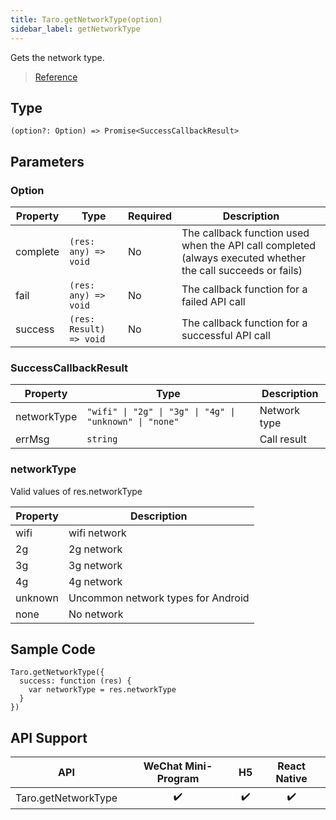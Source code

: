 ```yaml
---
title: Taro.getNetworkType(option)
sidebar_label: getNetworkType
---
```


Gets the network type.

> [Reference](https://developers.weixin.qq.com/miniprogram/en/dev/api/device/network/wx.getNetworkType.html)

## Type

```tsx
(option?: Option) => Promise<SuccessCallbackResult>
```

## Parameters

### Option

<table>
  <thead>
    <tr>
      <th>Property</th>
      <th>Type</th>
      <th style={{ textAlign: "center"}}>Required</th>
      <th>Description</th>
    </tr>
  </thead>
  <tbody>
    <tr>
      <td>complete</td>
      <td><code>(res: any) =&gt; void</code></td>
      <td style={{ textAlign: "center"}}>No</td>
      <td>The callback function used when the API call completed (always executed whether the call succeeds or fails)</td>
    </tr>
    <tr>
      <td>fail</td>
      <td><code>(res: any) =&gt; void</code></td>
      <td style={{ textAlign: "center"}}>No</td>
      <td>The callback function for a failed API call</td>
    </tr>
    <tr>
      <td>success</td>
      <td><code>(res: Result) =&gt; void</code></td>
      <td style={{ textAlign: "center"}}>No</td>
      <td>The callback function for a successful API call</td>
    </tr>
  </tbody>
</table>

### SuccessCallbackResult

<table>
  <thead>
    <tr>
      <th>Property</th>
      <th>Type</th>
      <th>Description</th>
    </tr>
  </thead>
  <tbody>
    <tr>
      <td>networkType</td>
      <td><code>&quot;wifi&quot; | &quot;2g&quot; | &quot;3g&quot; | &quot;4g&quot; | &quot;unknown&quot; | &quot;none&quot;</code></td>
      <td>Network type</td>
    </tr>
    <tr>
      <td>errMsg</td>
      <td><code>string</code></td>
      <td>Call result</td>
    </tr>
  </tbody>
</table>

### networkType

Valid values of res.networkType

<table>
  <thead>
    <tr>
      <th>Property</th>
      <th>Description</th>
    </tr>
  </thead>
  <tbody>
    <tr>
      <td>wifi</td>
      <td>wifi network</td>
    </tr>
    <tr>
      <td>2g</td>
      <td>2g network</td>
    </tr>
    <tr>
      <td>3g</td>
      <td>3g network</td>
    </tr>
    <tr>
      <td>4g</td>
      <td>4g network</td>
    </tr>
    <tr>
      <td>unknown</td>
      <td>Uncommon network types for Android</td>
    </tr>
    <tr>
      <td>none</td>
      <td>No network</td>
    </tr>
  </tbody>
</table>

## Sample Code

```tsx
Taro.getNetworkType({
  success: function (res) {
    var networkType = res.networkType
  }
})
```

## API Support

| API | WeChat Mini-Program | H5 | React Native |
| :---: | :---: | :---: | :---: |
| Taro.getNetworkType | ✔️ | ✔️ | ✔️ |
